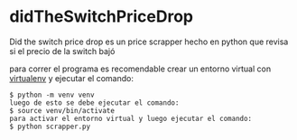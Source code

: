 # didTheSwitchPriceDrop
Did the switch price drop es un price scrapper hecho en python que revisa si el precio de la switch bajó

para correr el programa es recomendable crear un entorno virtual con [virtualenv](https://virtualenv.pypa.io/en/latest/) y ejecutar el comando:
```
$ python -m venv venv
luego de esto se debe ejecutar el comando:
$ source venv/bin/activate
para activar el entorno virtual y luego ejecutar el comando:
$ python scrapper.py
```

